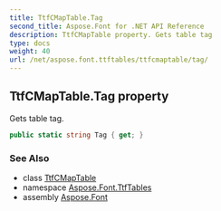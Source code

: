 ```yaml
---
title: TtfCMapTable.Tag
second_title: Aspose.Font for .NET API Reference
description: TtfCMapTable property. Gets table tag
type: docs
weight: 40
url: /net/aspose.font.ttftables/ttfcmaptable/tag/
---
```

## TtfCMapTable.Tag property

Gets table tag.

```csharp
public static string Tag { get; }
```

### See Also

* class [TtfCMapTable](../)
* namespace [Aspose.Font.TtfTables](../../../aspose.font.ttftables/)
* assembly [Aspose.Font](../../../)



